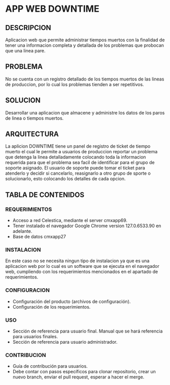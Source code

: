 # APP WEB DOWNTIME

## DESCRIPCION

Aplicacion web que permite administrar tiempos muertos con la finalidad de tener una informacion completa y detallada de los problemas que probocan que una linea pare.

## PROBLEMA

No se cuenta con un registro detallado de los tiempos muertos de las lineas de produccion, por lo cual los problemas tienden a ser repetitivos.

## SOLUCION

Desarrollar una aplicacion que almacene y administre los datos de los paros de linea o tiempos muertos.

## ARQUITECTURA

La aplicion DOWNTIME tiene un panel de registro de ticket de tiempo muerto el cual le permite a usuarios de produccion reportar un problema que detenga la linea detalladamente colocando toda la informacion requerida para que el problema sea facil de identificar para el grupo de soporte asignado. El usuario de soporte puede tomar el ticket para atenderlo y decidir si cancelarlo, reasignarlo a otro grupo de sporte o solucionarlo, esto colocando los detalles de cada opcion.


## TABLA DE CONTENIDOS



### REQUERIMIENTOS
- Acceso a red Celestica, mediante el server cmxapp69.
- Tener instalado el navegador Google Chrome version 127.0.6533.90 en adelante.
- Base de datos cmxapp27

### INSTALACION
En este caso no se necesita ningun tipo de instalacion ya que es una aplicacion web por lo cual es un software que se ejecuta en el navegador web, cumpliendo con los requerimientos mencionados en el apartado de requerimientos.

### CONFIGURACION
- Configuración del producto (archivos de configuración).
- Configuración de los requerimientos.

### USO
- Sección de referencia para usuario final. Manual que se hará referencia para usuarios finales.
- Sección de referencia para usuario administrador.

### CONTRIBUCION
- Guía de contribución para usuarios.
- Debe contar con pasos específicos para clonar repositorio, crear un nuevo branch, enviar el pull request, esperar a hacer el merge.
